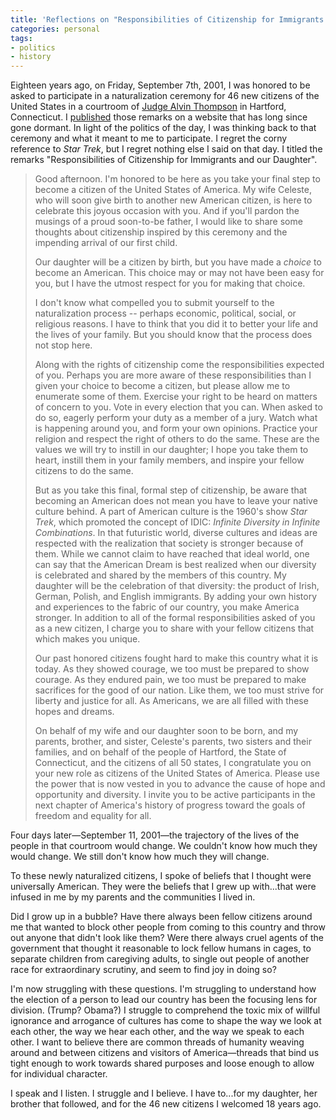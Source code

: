 ```yaml
---
title: 'Reflections on "Responsibilities of Citizenship for Immigrants and our Daughter"'
categories: personal
tags:
- politics
- history
---
```



Eighteen years ago, on Friday, September 7th, 2001, I was honored to be asked to participate in a naturalization ceremony for 46 new citizens of the United States in a courtroom of [Judge Alvin Thompson](https://en.wikipedia.org/wiki/Alvin_W._Thompson) in Hartford, Connecticut.
I [published](http://web.archive.org/web/20011109130845/www.pandc.org/peter/naturalization.html) those remarks on a website that has long since gone dormant.
In light of the politics of the day, I was thinking back to that ceremony and what it meant to me to participate.
I regret the corny reference to _Star Trek_, but I regret nothing else I said on that day.
I titled the remarks "Responsibilities of Citizenship for Immigrants and our Daughter".

> Good afternoon. I'm honored to be here as you take your final step to become a citizen of the United States of America. My wife Celeste, who will soon give birth to another new American citizen, is here to celebrate this joyous occasion with you. And if you'll pardon the musings of a proud soon-to-be father, I would like to share some thoughts about citizenship inspired by this ceremony and the impending arrival of our first child. 
> 
> Our daughter will be a citizen by birth, but you have made a _choice_ to become an American. This choice may or may not have been easy for you, but I have the utmost respect for you for making that choice. 
> 
> I don't know what compelled you to submit yourself to the naturalization process -- perhaps economic, political, social, or religious reasons. I have to think that you did it to better your life and the lives of your family. But you should know that the process does not stop here. 
> 
> Along with the rights of citizenship come the responsibilities expected of you. Perhaps you are more aware of these responsibilities than I given your choice to become a citizen, but please allow me to enumerate some of them. Exercise your right to be heard on matters of concern to you. Vote in every election that you can. When asked to do so, eagerly perform your duty as a member of a jury. Watch what is happening around you, and form your own opinions. Practice your religion and respect the right of others to do the same. These are the values we will try to instill in our daughter; I hope you take them to heart, instill them in your family members, and inspire your fellow citizens to do the same. 
>
> But as you take this final, formal step of citizenship, be aware that becoming an American does not mean you have to leave your native culture behind. A part of American culture is the 1960's show _Star Trek_, which promoted the concept of IDIC: _Infinite Diversity in Infinite Combinations_. In that futuristic world, diverse cultures and ideas are respected with the realization that society is stronger because of them. While we cannot claim to have reached that ideal world, one can say that the American Dream is best realized when our diversity is celebrated and shared by the members of this country. My daughter will be the celebration of that diversity: the product of Irish, German, Polish, and English immigrants. By adding your own history and experiences to the fabric of our country, you make America stronger. In addition to all of the formal responsibilities asked of you as a new citizen, I charge you to share with your fellow citizens that which makes you unique. 
>
> Our past honored citizens fought hard to make this country what it is today. As they showed courage, we too must be prepared to show courage. As they endured pain, we too must be prepared to make sacrifices for the good of our nation. Like them, we too must strive for liberty and justice for all. As Americans, we are all filled with these hopes and dreams. 
>
> On behalf of my wife and our daughter soon to be born, and my parents, brother, and sister, Celeste's parents, two sisters and their families, and on behalf of the people of Hartford, the State of Connecticut, and the citizens of all 50 states, I congratulate you on your new role as citizens of the United States of America. Please use the power that is now vested in you to advance the cause of hope and opportunity and diversity. I invite you to be active participants in the next chapter of America's history of progress toward the goals of freedom and equality for all. 

Four days later—September 11, 2001—the trajectory of the lives of the people in that courtroom would change.
We couldn't know how much they would change.
We still don't know how much they will change.

To these newly naturalized citizens, I spoke of beliefs that I thought were universally American.
They were the beliefs that I grew up with...that were infused in me by my parents and the communities I lived in.

Did I grow up in a bubble?
Have there always been fellow citizens around me that wanted to block other people from coming to this country and throw out anyone that didn't look like them?
Were there always cruel agents of the government that thought it reasonable to lock fellow humans in cages, to separate children from caregiving adults, to single out people of another race for extraordinary scrutiny, and seem to find joy in doing so?

I'm now struggling with these questions.
I'm struggling to understand how the election of a person to lead our country has been the focusing lens for division.  (Trump?  Obama?)
I struggle to comprehend the toxic mix of willful ignorance and arrogance of cultures has come to shape the way we look at each other, the way we hear each other, and the way we speak to each other.
I want to believe there are common threads of humanity weaving around and between citizens and visitors of America—threads that bind us tight enough to work towards shared purposes and loose enough to allow for individual character.

I speak and I listen.
I struggle and I believe.
I have to...for my daughter, her brother that followed, and for the 46 new citizens I welcomed 18 years ago.